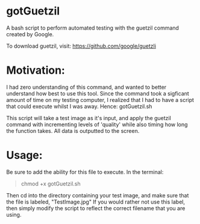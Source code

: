# gotGuetzil

A  bash script to perform automated testing with the guetzil command created by Google.

To download guetzil, visit:  https://github.com/google/guetzli

# Motivation:

I had zero understanding of this command, and wanted to better understand how best to use this tool. Since the command took a sigficant amount of time on my testing computer, I realized that I had to have a script that could execute whilst I was away.  Hence:  gotGuetzil.sh

This script will take a test image as it's input, and apply the guetzil command with incrementing levels of 'quality' while also timing how long the function takes.  All data is outputted to the screen.  

# Usage:

Be sure to add the ability for this file to execute.  In the terminal: 
>chmod +x gotGuetzil.sh <enter>

Then cd into the directory containing your test image, and make sure that the file is labeled, "TestImage.jpg"
If you would rather not use this label, then simply modify the script to reflect the correct filename that you are using.
